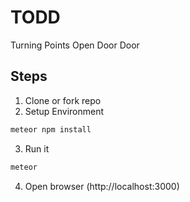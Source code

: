 # TODD
Turning Points Open Door Door

## Steps

  1.  Clone or fork repo
  2.  Setup Environment
```javascript
meteor npm install
```
  3.  Run it
```javascript
meteor
```
  4.  Open browser (http://localhost:3000)
